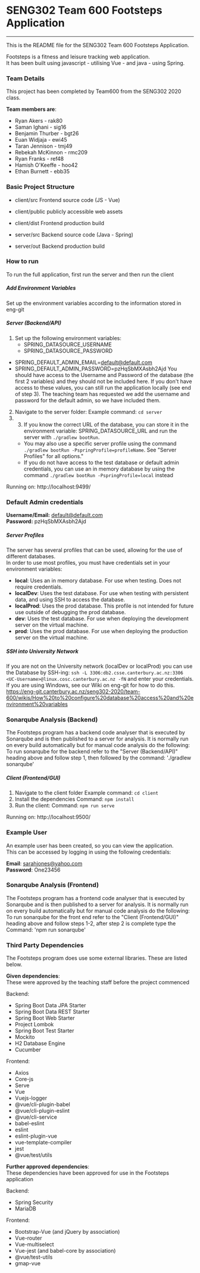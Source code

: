 # SENG302 Team 600 Footsteps Application
-----
This is the README file for the SENG302 Team 600 Footsteps Application.

Footsteps is a fitness and leisure tracking web application.  
It has been built using javascript - utilising Vue - and java - using Spring.

### Team Details
This project has been completed by Team600 from the SENG302 2020 class.

**Team members are**:
- Ryan Akers - rak80
- Saman Ighani - sig16
- Benjamin Thurber - bgt26
- Euan Widjaja - ewi45
- Taran Jennison - tmj49
- Rebekah McKinnon - rmc209
- Ryan Franks - ref48
- Hamish O'Keeffe - hoo42
- Ethan Burnett - ebb35

### Basic Project Structure
- client/src Frontend source code (JS - Vue)
- client/public publicly accessible web assets
- client/dist Frontend production build

- server/src Backend source code (Java - Spring)
- server/out Backend production build

### How to run
To run the full application, first run the server and then run the client
##### Add Environment Variables
Set up the environment variables according to the information stored in eng-git

##### Server (Backend/API)
1. Set up the following environment variables:
    - SPRING_DATASOURCE_USERNAME
    - SPRING_DATASOURCE_PASSWORD
- SPRING_DEFAULT_ADMIN_EMAIL=default@default.com
- SPRING_DEFAULT_ADMIN_PASSWORD=pzHqSbMXAsbh2Ajd
You should have access to the Username and Password of the database (the first 2 variables) 
and they should not be included here.  If you don't have access to these values, you can still 
run the application locally (see end of step 3).  The teaching team has requested we add the username 
and password for the default admin, so we have included them.  

2. Navigate to the server folder: Example command: `cd server`  
3. 3. If you know the correct URL of the database, you can store it in the environment variable: SPRING_DATASOURCE_URL
and run the server with `./gradlew bootRun`. 
    - You may also use a specific server profile using the command `./gradlew bootRun -PspringProfile=profileName`.
See "Server Profiles" for all options."
    - If you do not have access to the test database or default admin credentials, you can use an in memory database by using the command `./gradlew bootRun -PspringProfile=local` instead  

Running on: http://localhost:9499/

### Default Admin credentials  
**Username/Email:**  default@default.com  
**Password:**  pzHqSbMXAsbh2Ajd  

##### Server Profiles
The server has several profiles that can be used, allowing for the use of different databases.  
In order to use most profiles, you must have credentials set in your environment variables:  
- **local**: Uses an in memory database. For use when testing. Does not require credentials.  
- **localDev**: Uses the test database. For use when testing with persistent data, and using SSH to access the database.  
- **localProd**: Uses the prod database. This profile is not intended for future use outside of debugging the prod database.   
- **dev**: Uses the test database. For use when deploying the development server on the virtual machine.   
- **prod**: Uses the prod database. For use when deploying the production server on the virtual machine.  

##### SSH into University Network
If you are not on the University network (localDev or localProd) you can use the Database by SSH-ing:
`ssh -L 3306:db2.csse.canterbury.ac.nz:3306 <UC-Username>@linux.cosc.canterbury.ac.nz -fN` and enter your credentials.
If you are using Windows, see our Wiki on eng-git for how to do this.
https://eng-git.canterbury.ac.nz/seng302-2020/team-600/wikis/How%20to%20configure%20database%20access%20and%20environment%20variables

### Sonarqube Analysis (Backend)
The Footsteps program has a backend code analyser that is executed by
Sonarqube and is then published to a server for analysis. It is 
normally run on every build automatically but for manual code analysis do the 
following: To run sonarqube for the backend refer to the "Server (Backend/API)" heading
above and follow step 1, then followed by the command: './gradlew sonarqube'

##### Client (Frontend/GUI)
1. Navigate to the client folder
Example command: `cd client`
2. Install the dependencies
Command: `npm install`
3. Run the client:
Command: `npm run serve`

Running on: http://localhost:9500/

### Example User
An example user has been created, so you can view the application.  
This can be accessed by logging in using the following credentials:

**Email**:  sarahjones@yahoo.com  
**Password**:  One23456

### Sonarqube Analysis (Frontend)
The Footsteps program has a frontend code analyser that is executed by
Sonarqube and is then published to a server for analysis. It is 
normally run on every build automatically but for manual code analysis do the 
following: To run sonarqube for the front end refer to the "Client (Frontend/GUI)" heading
above and follow steps 1-2, after step 2 is complete type the
Command: 'npm run sonarqube'

### Third Party Dependencies
The Footsteps program does use some external libraries. These are listed below.

**Given dependencies**:  
These were approved by the teaching staff before the project commenced

Backend:
- Spring Boot Data JPA Starter
- Spring Boot Data REST Starter
- Spring Boot Web Starter
- Project Lombok
- Spring Boot Test Starter
- Mockito
- H2 Database Engine
- Cucumber

Frontend:
- Axios
- Core-js
- Serve
- Vue
- Vuejs-logger
- @vue/cli-plugin-babel
- @vue/cli-plugin-eslint
- @vue/cli-service
- babel-eslint
- eslint
- eslint-plugin-vue
- vue-template-compiler
- jest
- @vue/test/utils

**Further approved dependencies**:  
These dependencies have been approved for use in the Footsteps application

Backend:
- Spring Security
- MariaDB

Frontend:
- Bootstrap-Vue (and jQuery by association)
- Vue-router
- Vue-multiselect
- Vue-jest (and babel-core by association)
- @vue/test-utils
- gmap-vue
